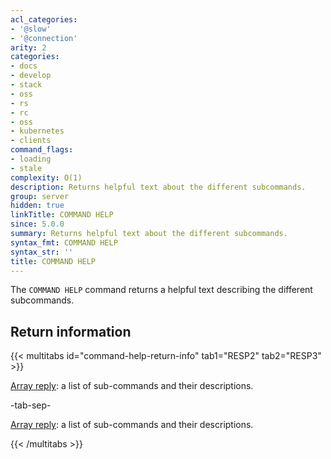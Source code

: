 ```yaml
---
acl_categories:
- '@slow'
- '@connection'
arity: 2
categories:
- docs
- develop
- stack
- oss
- rs
- rc
- oss
- kubernetes
- clients
command_flags:
- loading
- stale
complexity: O(1)
description: Returns helpful text about the different subcommands.
group: server
hidden: true
linkTitle: COMMAND HELP
since: 5.0.0
summary: Returns helpful text about the different subcommands.
syntax_fmt: COMMAND HELP
syntax_str: ''
title: COMMAND HELP
---
```

The `COMMAND HELP` command returns a helpful text describing the different subcommands.

## Return information

{{< multitabs id="command-help-return-info" 
    tab1="RESP2" 
    tab2="RESP3" >}}

[Array reply](../../develop/reference/protocol-spec#arrays): a list of sub-commands and their descriptions.

-tab-sep-

[Array reply](../../develop/reference/protocol-spec#arrays): a list of sub-commands and their descriptions.

{{< /multitabs >}}

